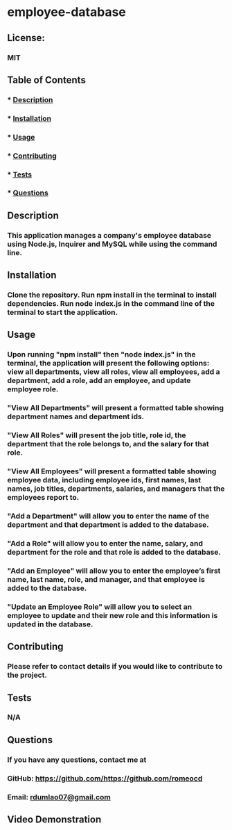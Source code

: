 
  # employee-database
  
  ## License:   
  ### MIT

  ## Table of Contents
  ### * [Description](#description)
  ### * [Installation](#installation)
  ### * [Usage](#usage)
  ### * [Contributing](#Contributing)
  ### * [Tests](#tests)
  ### * [Questions](#questions)

  ## Description
  ### This application manages a company's employee database using Node.js, Inquirer and MySQL while using the command line.

  ## Installation
  ### Clone the repository. Run npm install in the terminal to install dependencies. Run node index.js in the command line of the terminal to start the application.

  ## Usage
  ### Upon running "npm install" then "node index.js" in the terminal, the application will present the following options: view all departments, view all roles, view all employees, add a department, add a role, add an employee, and update employee role.
  ### "View All Departments" will present a formatted table showing department names and department ids.
  ### "View All Roles" will present the job title, role id, the department that the role belongs to, and the salary for that role.
  ### "View All Employees" will present a formatted table showing employee data, including employee ids, first names, last names, job titles, departments, salaries, and managers that the employees report to.
  ### "Add a Department" will allow you to enter the name of the department and that department is added to the database.
  ### "Add a Role" will allow you to enter the name, salary, and department for the role and that role is added to the database.
  ### "Add an Employee" will allow you to enter the employee’s first name, last name, role, and manager, and that employee is added to the database.
  ### "Update an Employee Role" will allow you to select an employee to update and their new role and this information is updated in the database.

  ## Contributing
  ### Please refer to contact details if you would like to contribute to the project.

  ## Tests
  ### N/A

  ## Questions
  ### If you have any questions, contact me at

  ### GitHub: https://github.com/https://github.com/romeocd
  ### Email: rdumlao07@gmail.com

  ## Video Demonstration
  
